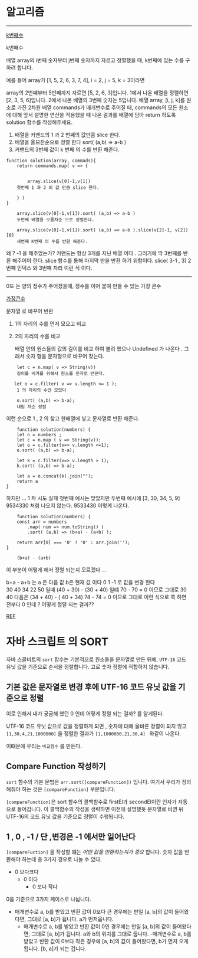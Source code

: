 # 알고리즘 

---

[k번쨰수](https://programmers.co.kr/learn/courses/30/lessons/42748)

k번째수

배열 array의 i번째 숫자부터 j번째 숫자까지 자르고 정렬했을 때, k번째에 있는 수를 구하려 합니다.

예를 들어 array가 [1, 5, 2, 6, 3, 7, 4], i = 2, j = 5, k = 3이라면

array의 2번째부터 5번째까지 자르면 [5, 2, 6, 3]입니다.
1에서 나온 배열을 정렬하면 [2, 3, 5, 6]입니다.
2에서 나온 배열의 3번째 숫자는 5입니다.
배열 array, [i, j, k]를 원소로 가진 2차원 배열 commands가 매개변수로 주어질 때, commands의 모든 원소에 대해 앞서 설명한 연산을 적용했을 때 나온 결과를 배열에 담아 return 하도록 solution 함수를 작성해주세요.

1. 배열을 커맨드의 1 과 2 번째의 값만큼 slice 한다.
2. 배열을 올므찬순으로 정렬 한다 sort( (a,b) => a-b )
3. 커맨드의 3번째 값이 k 번째 의 수를 반환 해준다. 
```
function solution(array, commads){
    return commands.map( v => {


        array.slice(v[0]-1,v[1])
    첫번째 1 과 2 의 값 만큼 slice 한다.

    } )
}
```
```
    array.slice(v[0]-1,v[1]).sort( (a,b) => a-b )
    두번째 배열을 오름차순 으로 정렬한다.
```

```
    array.slice(v[0]-1,v[1]).sort( (a,b) => a-b ).slice(v[2]-1, v[2])[0]
    세번쨰 K번째 의 수를 반환 해준다. 
```

왜 ? -1 을 해주었는가? 커맨드는 항상 3개를 지닌 배열 이다 . 그러기에 딱 3번째를 반환 해주어야 한다.  slice 함수를 통해 마지막 만을 반환 하기 위함이다. slice( 3-1 , 3) 2번째 인덱스 와 3번째 자리 이런 식 이다. 

---



0또 는 양의 정수가 주어졌을때, 정수를 이어 붙여 만들 수 있는 가장 큰수

[가장큰수](https://programmers.co.kr/learn/courses/30/lessons/42746?language=javascript)

문자열 로 바꾸어 반환

1. 1의 자리의 수를 먼저 모으고 비교
2. 2의 자리의 수를 비교

    배열 안의 원소들의 값의 길이를 비교 하여 볼려 했으나 Undefined 가 나온다 . 
    그래서 숫자 형을 문자형으로 바꾸어 찾는다.
```
    let c = n.map( v => String(v))
    길이를 비겨를 위해서 원소를 문자로 반꾼다.
```

``` 
   let o = c.filter( v => v.length <= 1 );
    1 의 자리의 수만 모았다
```

```
    o.sort( (a,b) => b-a);
    내림 차순 정렬
```
이런 순으로 1 , 2 의 찾고 한배열에 넣고 문자열로 반환 해준다. 

```
    function solution(numbers) {
    let n = numbers ;
    let c = n.map ( v => String(v));
    let o = c.filter(v=> v.length <=1);
    o.sort( (a,b) => b-a);
    
    let k = c.filter(v=> v.length > 1);
    k.sort( (a,b) => b-a);
    
    let a = o.concat(k).join("");    
    return a 
}

```
하지만 ... 1 차 시도 실패 첫번째 예시는 맞았지만 두번쨰 예시에 [3, 30, 34, 5, 9]	9534330 처럼 나오지 않는다. 
9533430 이렇게 나온다.
``` 
    function solution(numbers) {
    const arr = numbers
        .map( num => num.toString() )
        .sort( (a,b) => (b+a) - (a+b) );

    return arr[0] === '0' ? '0' : arr.join(''); 
}
```
```
    (b+a) - (a+b)
```
이 부분이 어떻게 해서 정렬 되는지 모르겠다 ... 

b+a - a+b 는 a 은 다음 값 b은 현재 값 이다 0  1  -1 로 값을 변경 한다  
30 40 34 22 50 
일때 (40 + 30) - (30 + 40) 일떄 70 - 70 = 0 이므로 그대로 30 40 
다음은 (34 + 40) - ( 40 + 34) 74 - 74 = 0 이므로 그대로 이런 식으로 쭉 하면 전부다 0 인데 ? 
어떻게 정렬 되는 걸까?? 

[REF](https://velog.io/@jakeseo_me/Javascript-Sort%ED%95%A8%EC%88%98%EC%97%90-%EB%8C%80%ED%95%9C-%EC%9E%A1%EC%A7%80%EC%8B%9D)

#  자바 스크립트 의 SORT 

   자바 스클비트의 `sort` 함수는 기본적으로 원소들을 문자열로 만든 뒤에, `UTF-16` 코드 유닛 값을 기준으로 순서을 정렬합니다.
   고로 숫자 정렬에 적합하지 않습니다.
    
   ## 기본 값은 문자열로 변경 후에 UTF-16 코드 유닛 값을 기준으로 정렬 
    
   이로 인해서 내가 궁금해 했던 0 인데 어떻게 정렬 되는 걸까? 를 알게된다.
    
   UTF-16 코드 유닛 값으로 값을 정렬하게 되면 , 숫자에 대해 올바른 정렬이 되지 않고 
   `[1,30,4,21,1000000]` 을 정렬한 결과가 `[1,1000000,21,30,4] ` 와같이 나온다.
    
   이떄문에 우리는 `비교함수` 를 만든다. 
    
   ## Compare Function 작성하기 
   `sort` 함수의 기본 문법은 `arr.sort([compareFunction])` 입니다. 여기서 우리가 정의해줘야 하는 것은 `[compareFunction]`    부분입니다.
    
   `[compareFunction]`은 sort 함수의 콜백함수로 firstEl과 secondEl이란 인자가 자동으로 들어갑니다.
이 콜백함수의 작성을 생략하면 이전에 설명했듯 문자열로 바뀐 뒤 UTF-16의 코드 유닛 값을 기준으로 정렬이 수행됩니다.
     
   ## 1 , 0 , -1 / 단 ,변경은 -1 에서만 일어난다
     
   `[compareFuction]` 을 작성할 떄는 *어떤 값을 반환하는지가 중요* 합니다. 숫자 값을 반환해야 하는데 총 3가지 경우로 나눌 수 있다.
   * 0 보다크다
        *  0 이다
            * 0 보다 작다
     
   0을 기준으로 3가지 케이스로 나뉩니다.
     
   -  매개변수로 a, b를 받았고 반환 값이 0보다 큰 경우에는 만일 [a, b]의 값이 들어왔다면, 그대로 [a, b]가 됩니다. a가 먼저옵니다.
        - 매개변수로 a, b를 받았고 반환 값이 0인 경우에는 만일 [a, b]의 값이 들어왔다면, 그대로 [a, b]가 됩니다. a와 b의 위치를 그대로 둡니다.
            -매개변수로 a, b를 받았고 반환 값이 0보다 작은 경우에 [a, b]의 값이 들어왔다면, b가 먼저 오게 됩니다. [b, a]가 되는 겁니다.
     
     
    
    
    
